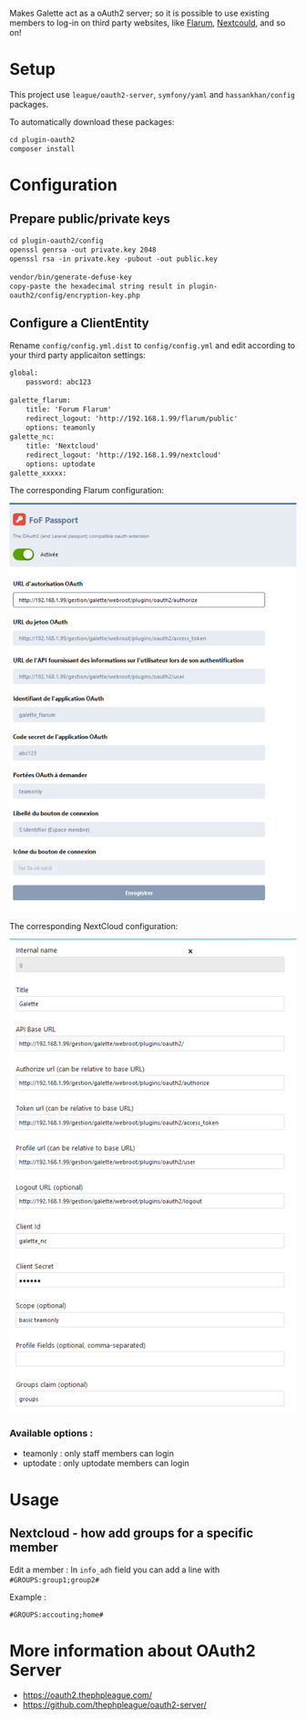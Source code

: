 Makes Galette act as a oAuth2 server; so it is possible to use existing members to log-in on third party websites, like [Flarum](https://flarum.org/), [Nextcould](https://nextcloud.com/), and so on!

# Setup

This project use `league/oauth2-server`, `symfony/yaml` and `hassankhan/config` packages.

To automatically download these packages:
```
cd plugin-oauth2
composer install
```

# Configuration

## Prepare public/private keys

```
cd plugin-oauth2/config
openssl genrsa -out private.key 2048
openssl rsa -in private.key -pubout -out public.key

vendor/bin/generate-defuse-key
copy-paste the hexadecimal string result in plugin-oauth2/config/encryption-key.php
```

## Configure a ClientEntity

Rename `config/config.yml.dist` to `config/config.yml` and edit according to your third party applicaiton settings:

```
global:
    password: abc123

galette_flarum:
    title: 'Forum Flarum'
    redirect_logout: 'http://192.168.1.99/flarum/public'
    options: teamonly
galette_nc:
    title: 'Nextcloud'
    redirect_logout: 'http://192.168.1.99/nextcloud'
    options: uptodate
galette_xxxxx:

```

The corresponding Flarum configuration:

![Flarum configuration example](examples/flarum.png)

The corresponding NextCloud configuration:

![Nextcloud configuration example](examples/nextcloud.png)

### Available options :
* teamonly : only staff members can login
* uptodate : only uptodate members can login

# Usage

## Nextcloud - how add groups for a specific member
Edit a member : In `info_adh` field you can add a line with `#GROUPS:group1;group2#`

Example :
```
#GROUPS:accouting;home#
```

# More information about OAuth2 Server
* https://oauth2.thephpleague.com/
* https://github.com/thephpleague/oauth2-server/
